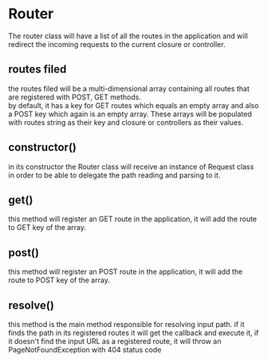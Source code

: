 # Router

The router class will have a list of all the routes in the application and will redirect the incoming requests to the
current closure or controller.

## routes filed

the routes filed will be a multi-dimensional array containing all routes that are registered with POST, GET methods.<br>
by default, it has a key for GET routes which equals an empty array and also a POST key which again is an empty array.
These arrays will be populated with routes string as their key and closure or controllers as their values.

## constructor()

in its constructor the Router class will receive an instance of Request class in order to be able to delegate the path
reading and parsing to it. <br>

## get()

this method will register an GET route in the application, it will add the route to GET key of the array.

## post()

this method will register an POST route in the application, it will add the route to POST key of the array.

## resolve()

this method is the main method responsible for resolving input path. if it finds the path in its registered routes it
will get the callback and execute it, if it doesn't find the input URL as a registered route, it will throw an
PageNotFoundException with 404 status code
